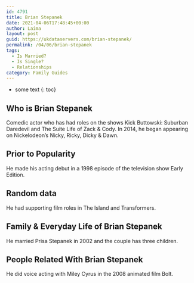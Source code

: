 ```yaml
---
id: 4791
title: Brian Stepanek
date: 2021-04-06T17:48:45+00:00
author: Laima
layout: post
guid: https://ukdataservers.com/brian-stepanek/
permalink: /04/06/brian-stepanek
tags:
  - Is Married?
  - Is Single?
  - Relationships
category: Family Guides
---
```


* some text
{: toc}


## Who is Brian Stepanek
                  
                  
                  
Comedic actor who has had roles on the shows Kick Buttowski: Suburban Daredevil and The Suite Life of Zack & Cody. In 2014, he began appearing on Nickelodeon&#8217;s Nicky, Ricky, Dicky & Dawn.
                  
              
            
              
            
                
                
                
## Prior to Popularity
                  
                  
                  
He made his acting debut in a 1998 episode of the television show Early Edition.
                  
              
            
              
            
                
                
                
## Random data
                  
                  
                  
He had supporting film roles in The Island and Transformers.
                  
              
            
              
            
                
                
                
## Family & Everyday Life of Brian Stepanek
                  
                  
                  
He married Prisa Stepanek in 2002 and the couple has three children.
                  
              
            
              
            
                
                
                
## People Related With Brian Stepanek
                  
                  
                  
He did voice acting with Miley Cyrus in the 2008 animated film Bolt.
                  
              
            
              
            
                
              
            
              
              
            
            
              
            
          
          
          